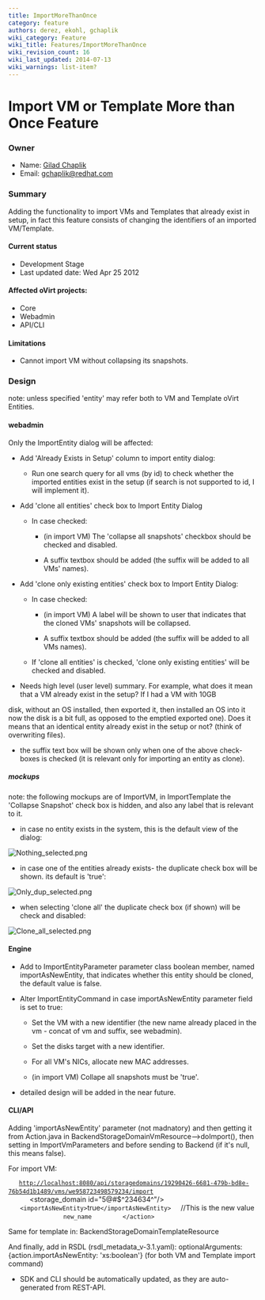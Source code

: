 ```yaml
---
title: ImportMoreThanOnce
category: feature
authors: derez, ekohl, gchaplik
wiki_category: Feature
wiki_title: Features/ImportMoreThanOnce
wiki_revision_count: 16
wiki_last_updated: 2014-07-13
wiki_warnings: list-item?
---
```


# Import VM or Template More than Once Feature

### Owner

*   Name: [ Gilad Chaplik](User:gchaplik)
*   Email: <gchaplik@redhat.com>

### Summary

Adding the functionality to import VMs and Templates that already exist in setup, in fact this feature consists of changing the identifiers of an imported VM/Template.

#### Current status

*   Development Stage
*   Last updated date: Wed Apr 25 2012

#### Affected oVirt projects:

*   Core
*   Webadmin
*   API/CLI

#### Limitations

*   Cannot import VM without collapsing its snapshots.

### Design

note: unless specified 'entity' may refer both to VM and Template oVirt Entities.

#### webadmin

Only the ImportEntity dialog will be affected:

*   Add 'Already Exists in Setup' column to import entity dialog:

    * Run one search query for all vms (by id) to check whether the imported entities exist in the setup (if search is not supported to id, I will implement it).

*   Add 'clone all entities' check box to Import Entity Dialog

    * In case checked:

        * (in import VM) The 'collapse all snapshots' checkbox should be checked and disabled.

        * A suffix textbox should be added (the suffix will be added to all VMs' names).

*   Add 'clone only existing entities' check box to Import Entity Dialog:

    * In case checked:

        * (in import VM) A label will be shown to user that indicates that the cloned VMs' snapshots will be collapsed.

        * A suffix textbox should be added (the suffix will be added to all VMs names).

    * If 'clone all entities' is checked, 'clone only existing entities' will be checked and disabled.

*   Needs high level (user level) summary. For example, what does it mean that a VM already exist in the setup? If I had a VM with 10GB

disk, without an OS installed, then exported it, then installed an OS into it now the disk is a bit full, as opposed to the emptied exported one). Does it means that an identical entity already exist in the setup or not? (think of overwriting files).

*   the suffix text box will be shown only when one of the above check-boxes is checked (it is relevant only for importing an entity as clone).

##### mockups

note: the following mockups are of ImportVM, in ImportTemplate the 'Collapse Snapshot' check box is hidden, and also any label that is relevant to it.

*   in case no entity exists in the system, this is the default view of the dialog:

![](Nothing_selected.png "Nothing_selected.png")

*   in case one of the entities already exists- the duplicate check box will be shown. its default is 'true':

![](Only_dup_selected.png "Only_dup_selected.png")

*   when selecting 'clone all' the duplicate check box (if shown) will be check and disabled:

![](Clone_all_selected.png "Clone_all_selected.png")

#### Engine

*   Add to ImportEntityParameter parameter class boolean member, named importAsNewEntity, that indicates whether this entity should be cloned, the default value is false.
*   Alter ImportEntityCommand in case importAsNewEntity parameter field is set to true:

    * Set the VM with a new identifier (the new name already placed in the vm - concat of vm and suffix, see webadmin).

    * Set the disks target with a new identifier.

    * For all VM's NICs, allocate new MAC addresses.

    * (in import VM) Collape all snapshots must be 'true'.

*   detailed design will be added in the near future.

#### CLI/API

Adding 'importAsNewEntity' parameter (not madnatory) and then getting it from Action.java in BackendStorageDomainVmResource-->doImport(), then setting in ImportVmParameters and before sending to Backend (if it's null, this means false).

For import VM:

`   `[`http://localhost:8080/api/storagedomains/19290426-6681-479b-bd8e-76b54d1b1489/vms/we958723498579234/import`](http://localhost:8080/api/storagedomains/19290426-6681-479b-bd8e-76b54d1b1489/vms/we958723498579234/import)
         
`   `<action>
`      `<cluster id="afsdasdf"/>
`      `<storage_domain id="5@#$^234634^"/>
            `<importAsNewEntity>`true`</importAsNewEntity>`     //This is the new value
`      `<vm>
`         `<name>`new_name`</name>
`      `</vm>
         `</action>` 

Same for template in: BackendStorageDomainTemplateResource

And finally, add in RSDL (rsdl_metadata_v-3.1.yaml): optionalArguments: {action.importAsNewEntity: 'xs:boolean'} (for both VM and Template import command)

*   SDK and CLI should be automatically updated, as they are auto-generated from REST-API.
